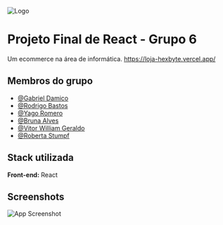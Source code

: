 
![Logo](https://cdn.discordapp.com/attachments/1081311951914815549/1116861418109685840/imagem_2023-06-09_194723812-removebg-preview.png)


# Projeto Final de React - Grupo 6

Um ecommerce na área de informática. https://loja-hexbyte.vercel.app/


## Membros do grupo

- [@Gabriel Damico](https://www.github.com/Arawns1)
- [@Rodrigo Bastos](https://www.github.com/bastosrodrigo)
- [@Yago Romero](https://www.github.com/yagob2)
- [@Bruna Alves](https://www.github.com/brunaalves21)
- [@Vitor William Geraldo](https://www.github.com/V-Maxxin)
- [@Roberta Stumpf](https://www.github.com/roberta2105)


## Stack utilizada

**Front-end:** React


## Screenshots

![App Screenshot]([https://cdn.discordapp.com/attachments/1090076539602866176/1118631953713868860/Design_sem_nome.gif](https://cdn.discordapp.com/attachments/1081311951914815549/1118644294027321405/gif.gif)https://cdn.discordapp.com/attachments/1081311951914815549/1118644294027321405/gif.gif)

